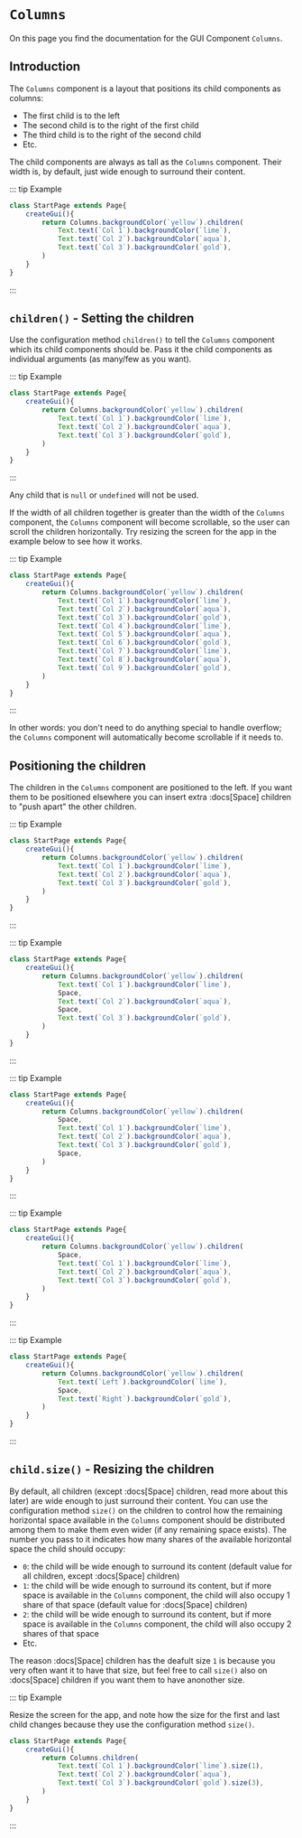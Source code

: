 <script>
	import ViewApp from '$lib/ViewApp.svelte'
</script>

# `Columns`
On this page you find the documentation for the GUI Component `Columns`.



## Introduction
The `Columns` component is a layout that positions its child components as columns:

* The first child is to the left
* The second child is to the right of the first child
* The third child is to the right of the second child
* Etc.

The child components are always as tall as the `Columns` component. Their width is, by default, just wide enough to surround their content.

::: tip Example

```js baga-show
class StartPage extends Page{
	createGui(){
		return Columns.backgroundColor(`yellow`).children(
			Text.text(`Col 1`).backgroundColor(`lime`),
			Text.text(`Col 2`).backgroundColor(`aqua`),
			Text.text(`Col 3`).backgroundColor(`gold`),
		)
	}
}
```

:::



## `children()` - Setting the children
Use the configuration method `children()` to tell the `Columns` component which its child components should be. Pass it the child components as individual arguments (as many/few as you want).

::: tip Example

```js baga-show-editor-code
class StartPage extends Page{
	createGui(){
		return Columns.backgroundColor(`yellow`).children(
			Text.text(`Col 1`).backgroundColor(`lime`),
			Text.text(`Col 2`).backgroundColor(`aqua`),
			Text.text(`Col 3`).backgroundColor(`gold`),
		)
	}
}
```

:::

Any child that is `null` or `undefined` will not be used.

If the width of all children together is greater than the width of the `Columns` component, the `Columns` component will become scrollable, so the user can scroll the children horizontally. Try resizing the screen for the app in the example below to see how it works.

::: tip Example

```js baga-show-editor-code
class StartPage extends Page{
	createGui(){
		return Columns.backgroundColor(`yellow`).children(
			Text.text(`Col 1`).backgroundColor(`lime`),
			Text.text(`Col 2`).backgroundColor(`aqua`),
			Text.text(`Col 3`).backgroundColor(`gold`),
			Text.text(`Col 4`).backgroundColor(`lime`),
			Text.text(`Col 5`).backgroundColor(`aqua`),
			Text.text(`Col 6`).backgroundColor(`gold`),
			Text.text(`Col 7`).backgroundColor(`lime`),
			Text.text(`Col 8`).backgroundColor(`aqua`),
			Text.text(`Col 9`).backgroundColor(`gold`),
		)
	}
}
```

:::

In other words: you don't need to do anything special to handle overflow; the `Columns` component will automatically become scrollable if it needs to.




## Positioning the children
The children in the `Columns` component are positioned to the left. If you want them to be positioned elsewhere you can insert extra :docs[Space] children to "push apart" the other children.

::: tip Example

```js baga-show-editor-code
class StartPage extends Page{
	createGui(){
		return Columns.backgroundColor(`yellow`).children(
			Text.text(`Col 1`).backgroundColor(`lime`),
			Text.text(`Col 2`).backgroundColor(`aqua`),
			Text.text(`Col 3`).backgroundColor(`gold`),
		)
	}
}
```

:::

::: tip Example

```js baga-show-editor-code
class StartPage extends Page{
	createGui(){
		return Columns.backgroundColor(`yellow`).children(
			Text.text(`Col 1`).backgroundColor(`lime`),
			Space,
			Text.text(`Col 2`).backgroundColor(`aqua`),
			Space,
			Text.text(`Col 3`).backgroundColor(`gold`),
		)
	}
}
```

:::

::: tip Example

```js baga-show-editor-code
class StartPage extends Page{
	createGui(){
		return Columns.backgroundColor(`yellow`).children(
			Space,
			Text.text(`Col 1`).backgroundColor(`lime`),
			Text.text(`Col 2`).backgroundColor(`aqua`),
			Text.text(`Col 3`).backgroundColor(`gold`),
			Space,
		)
	}
}
```

:::

::: tip Example

```js baga-show-editor-code
class StartPage extends Page{
	createGui(){
		return Columns.backgroundColor(`yellow`).children(
			Space,
			Text.text(`Col 1`).backgroundColor(`lime`),
			Text.text(`Col 2`).backgroundColor(`aqua`),
			Text.text(`Col 3`).backgroundColor(`gold`),
		)
	}
}
```

:::

::: tip Example

```js baga-show-editor-code
class StartPage extends Page{
	createGui(){
		return Columns.backgroundColor(`yellow`).children(
			Text.text(`Left`).backgroundColor(`lime`),
			Space,
			Text.text(`Right`).backgroundColor(`gold`),
		)
	}
}
```

:::






## `child.size()` - Resizing the children
By default, all children (except :docs[Space] children, read more about this later) are wide enough to just surround their content. You can use the configuration method `size()` on the children to control how the remaining horizontal space available in the `Columns` component should be distributed among them to make them even wider (if any remaining space exists). The number you pass to it indicates how many shares of the available horizontal space the child should occupy:

* `0`: the child will be wide enough to surround its content (default value for all children, except :docs[Space] children)
* `1`: the child will be wide enough to surround its content, but if more space is available in the `Columns` component, the child will also occupy 1 share of that space (default value for :docs[Space] children)
* `2`: the child will be wide enough to surround its content, but if more space is available in the `Columns` component, the child will also occupy 2 shares of that space
* Etc.

The reason :docs[Space] children has the deafult size `1` is because you very often want it to have that size, but feel free to call `size()` also on :docs[Space] children if you want them to have anonother size.



::: tip Example

Resize the screen for the app, and note how the size for the first and last child changes because they use the configuration method `size()`.

```js baga-show-editor-code
class StartPage extends Page{
	createGui(){
		return Columns.children(
			Text.text(`Col 1`).backgroundColor(`lime`).size(1),
			Text.text(`Col 2`).backgroundColor(`aqua`),
			Text.text(`Col 3`).backgroundColor(`gold`).size(3),
		)
	}
}
```

:::